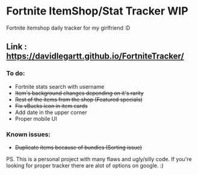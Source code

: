 # Fortnite ItemShop/Stat Tracker WIP
Fortnite itemshop daily tracker for my girlfriend :D

## Link : https://davidlegartt.github.io/FortniteTracker/

### To do:
- Fortnite stats search with username
- ~~Item's background changes depending on it's rarity~~
- ~~Rest of the items from the shop (Featured specials)~~
- ~~Fix vBucks icon in item cards~~
- Add date in the upper corner
- Proper mobile UI

### Known issues:
- ~~Duplicate items because of bundles (Sorting issue)~~

PS. This is a personal project with many flaws and ugly/silly code.
If you're looking for proper tracker there are alot of options on google. :)

